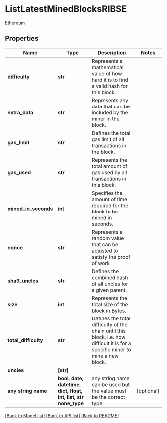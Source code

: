 # ListLatestMinedBlocksRIBSE

Ethereum

## Properties
Name | Type | Description | Notes
------------ | ------------- | ------------- | -------------
**difficulty** | **str** | Represents a mathematical value of how hard it is to find a valid hash for this block. | 
**extra_data** | **str** | Represents any data that can be included by the miner in the block. | 
**gas_limit** | **str** | Defines the total gas limit of all transactions in the block. | 
**gas_used** | **str** | Represents the total amount of gas used by all transactions in this block. | 
**mined_in_seconds** | **int** | Specifies the amount of time required for the block to be mined in seconds. | 
**nonce** | **str** | Represents a random value that can be adjusted to satisfy the proof of work | 
**sha3_uncles** | **str** | Defines the combined hash of all uncles for a given parent. | 
**size** | **int** | Represents the total size of the block in Bytes. | 
**total_difficulty** | **str** | Defines the total difficulty of the chain until this block, i.e. how difficult it is for a specific miner to mine a new block. | 
**uncles** | **[str]** |  | 
**any string name** | **bool, date, datetime, dict, float, int, list, str, none_type** | any string name can be used but the value must be the correct type | [optional]

[[Back to Model list]](../README.md#documentation-for-models) [[Back to API list]](../README.md#documentation-for-api-endpoints) [[Back to README]](../README.md)


